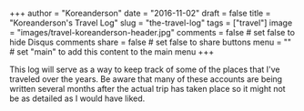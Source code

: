 +++
author = "Koreanderson"
date = "2016-11-02"
draft = false
title = "Koreanderson's Travel Log"
slug = "the-travel-log"
tags = ["travel"]
image = "images/travel-koreanderson-header.jpg"
comments = false     # set false to hide Disqus comments
share = false        # set false to share buttons
menu = ""           # set "main" to add this content to the main menu
+++

This log will serve as a way to keep track of some of the places that I've traveled over the years. Be aware that many of these accounts are being written several months after the actual trip has taken place so it might not be as detailed as I would have liked.
